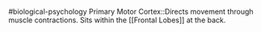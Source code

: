#biological-psychology 
Primary Motor Cortex::Directs movement through muscle contractions. Sits within the [[Frontal Lobes]] at the back.